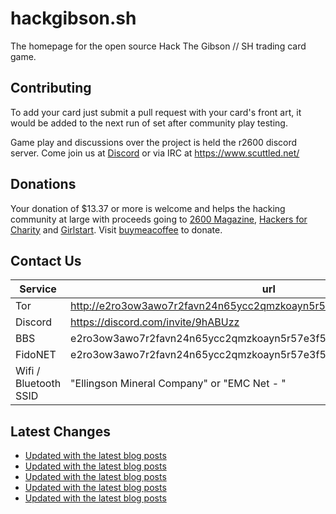 # hackgibson.sh
The homepage for the open source Hack The Gibson // SH trading card game.


## Contributing

To add your card just submit a pull request with your card's front art, it would be added to the next run of set after community play testing.

Game play and discussions over the project is held the r2600 discord server. Come join us at [Discord](https://discord.com/invite/9hABUzz) or via IRC at https://www.scuttled.net/


## Donations

Your donation of $13.37 or more is welcome and helps the hacking community at large with proceeds going to [2600 Magazine](https://2600.com/), [Hackers for Charity](https://hackersforcharity.org) and [Girlstart](https://girlstart.org).  Visit [buymeacoffee](https://www.buymeacoffee.com/hackgibson.sh) to donate.


## Contact Us

Service | url
-|-
Tor | http://e2ro3ow3awo7r2favn24n65ycc2qmzkoayn5r57e3f56nvjwdcgg32ad.onion
Discord | https://discord.com/invite/9hABUzz
BBS | e2ro3ow3awo7r2favn24n65ycc2qmzkoayn5r57e3f56nvjwdcgg32ad.onion:23
FidoNET | e2ro3ow3awo7r2favn24n65ycc2qmzkoayn5r57e3f56nvjwdcgg32ad.onion:24554
Wifi / Bluetooth SSID | "Ellingson Mineral Company" or "EMC Net - <fidonet address>"

## Latest Changes
<!-- BLOG-POST-LIST:START -->
- [Updated with the latest blog posts](https://github.com/DFW2600/hackgibson.sh/commit/1d48769c98e93a2b40c55cdf00ffc9504be81a8f)
- [Updated with the latest blog posts](https://github.com/DFW2600/hackgibson.sh/commit/2251023048eb20d31bdac833ffc0eee3503c5260)
- [Updated with the latest blog posts](https://github.com/DFW2600/hackgibson.sh/commit/1902f769c86a8a737db636f0c958838e3e0a1091)
- [Updated with the latest blog posts](https://github.com/DFW2600/hackgibson.sh/commit/2f37cf5977e511272887c5bc7c6d2a8f97895ce7)
- [Updated with the latest blog posts](https://github.com/DFW2600/hackgibson.sh/commit/6bf04f3e70615bc1524b47e66abd7dd963fbb7d1)
<!-- BLOG-POST-LIST:END -->
